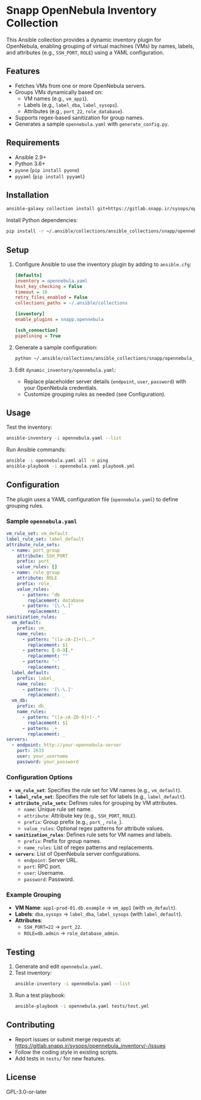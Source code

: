 # Snapp OpenNebula Inventory Collection

This Ansible collection provides a dynamic inventory plugin for OpenNebula, enabling grouping of virtual machines (VMs) by names, labels, and attributes (e.g., `SSH_PORT`, `ROLE`) using a YAML configuration.

## Features
- Fetches VMs from one or more OpenNebula servers.
- Groups VMs dynamically based on:
  - VM names (e.g., `vm_app1`).
  - Labels (e.g., `label_dba`, `label_sysops`).
  - Attributes (e.g., `port_22`, `role_database`).
- Supports regex-based sanitization for group names.
- Generates a sample `opennebula.yaml` with `generate_config.py`.

## Requirements
- Ansible 2.9+
- Python 3.6+
- `pyone` (`pip install pyone`)
- `pyyaml` (`pip install pyyaml`)

## Installation
```bash
ansible-galaxy collection install git+https://gitlab.snapp.ir/sysops/opennebula_inventory.git
```

Install Python dependencies:
```bash
pip install -r ~/.ansible/collections/ansible_collections/snapp/opennebula_inventory/requirements.txt
```

## Setup
1. Configure Ansible to use the inventory plugin by adding to `ansible.cfg`:
   ```ini
   [defaults]
   inventory = opennebula.yaml
   host_key_checking = False
   timeout = 10
   retry_files_enabled = False
   collections_paths = ~/.ansible/collections

   [inventory]
   enable_plugins = snapp.opennebula

   [ssh_connection]
   pipelining = True
   ```

2. Generate a sample configuration:
   ```bash
   python ~/.ansible/collections/ansible_collections/snapp/opennebula_inventory/plugins/inventory/generate_config.py
   ```

3. Edit `dynamic_inventory/opennebula.yaml`:
   - Replace placeholder server details (`endpoint`, `user`, `password`) with your OpenNebula credentials.
   - Customize grouping rules as needed (see Configuration).

## Usage
Test the inventory:
```bash
ansible-inventory -i opennebula.yaml --list
```

Run Ansible commands:
```bash
ansible -i opennebula.yaml all -m ping
ansible-playbook -i opennebula.yaml playbook.yml
```

## Configuration
The plugin uses a YAML configuration file (`opennebula.yaml`) to define grouping rules.

### Sample `opennebula.yaml`
```yaml
vm_rule_set: vm_default
label_rule_set: label_default
attribute_rule_sets:
  - name: port_group
    attribute: SSH_PORT
    prefix: port_
    value_rules: []
  - name: role_group
    attribute: ROLE
    prefix: role_
    value_rules:
      - pattern: ^db
        replacement: database
      - pattern: '[\-\.]'
        replacement: _
sanitization_rules:
  vm_default:
    prefix: vm_
    name_rules:
      - pattern: ^([a-zA-Z]+)\..*
        replacement: $1
      - pattern: [-0-9].*
        replacement: ""
      - pattern: '-'
        replacement: _
  label_default:
    prefix: label_
    name_rules:
      - pattern: '[\-\.]'
        replacement: _
  vm_db:
    prefix: db_
    name_rules:
      - pattern: ^([a-zA-Z0-9]+)-.*
        replacement: $1
      - pattern: _+
        replacement: _
servers:
  - endpoint: http://your-opennebula-server
    port: 2633
    user: your_username
    password: your_password
```

### Configuration Options
- **`vm_rule_set`**: Specifies the rule set for VM names (e.g., `vm_default`).
- **`label_rule_set`**: Specifies the rule set for labels (e.g., `label_default`).
- **`attribute_rule_sets`**: Defines rules for grouping by VM attributes.
  - `name`: Unique rule set name.
  - `attribute`: Attribute key (e.g., `SSH_PORT`, `ROLE`).
  - `prefix`: Group prefix (e.g., `port_`, `role_`).
  - `value_rules`: Optional regex patterns for attribute values.
- **`sanitization_rules`**: Defines rule sets for VM names and labels.
  - `prefix`: Prefix for group names.
  - `name_rules`: List of regex patterns and replacements.
- **`servers`**: List of OpenNebula server configurations.
  - `endpoint`: Server URL.
  - `port`: RPC port.
  - `user`: Username.
  - `password`: Password.

### Example Grouping
- **VM Name**: `app1-prod-01.db.example` → `vm_app1` (with `vm_default`).
- **Labels**: `dba,sysops` → `label_dba`, `label_sysops` (with `label_default`).
- **Attributes**:
  - `SSH_PORT=22` → `port_22`.
  - `ROLE=db.admin` → `role_database_admin`.

## Testing
1. Generate and edit `opennebula.yaml`.
2. Test inventory:
   ```bash
   ansible-inventory -i opennebula.yaml --list
   ```
3. Run a test playbook:
   ```bash
   ansible-playbook -i opennebula.yaml tests/test.yml
   ```

## Contributing
- Report issues or submit merge requests at: https://gitlab.snapp.ir/sysops/opennebula_inventory/-/issues
- Follow the coding style in existing scripts.
- Add tests in `tests/` for new features.

## License
GPL-3.0-or-later